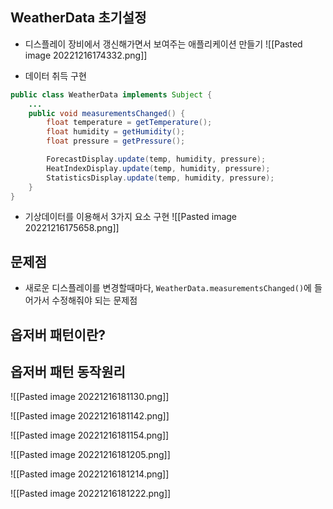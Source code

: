 ## WeatherData 초기설정
- 디스플레이 장비에서 갱신해가면서 보여주는 애플리케이션 만들기
![[Pasted image 20221216174332.png]]

- 데이터 취득 구현
```java
public class WeatherData implements Subject {
	...
	public void measurementsChanged() {  
		float temperature = getTemperature();  
		float humidity = getHumidity();  
		float pressure = getPressure();

		ForecastDisplay.update(temp, humidity, pressure);
		HeatIndexDisplay.update(temp, humidity, pressure);
		StatisticsDisplay.update(temp, humidity, pressure);
	}
}
```


- 기상데이터를 이용해서 3가지 요소 구현
![[Pasted image 20221216175658.png]]



## 문제점
- 새로운 디스플레이를 변경할때마다, `WeatherData.measurementsChanged()`에 들어가서 수정해줘야 되는 문제점


## 옵저버 패턴이란?


## 옵저버 패턴 동작원리

![[Pasted image 20221216181130.png]]

![[Pasted image 20221216181142.png]]

![[Pasted image 20221216181154.png]]

![[Pasted image 20221216181205.png]]


![[Pasted image 20221216181214.png]]

![[Pasted image 20221216181222.png]]